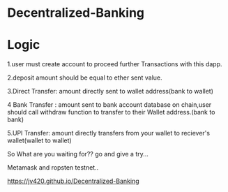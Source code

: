 # Decentralized-Banking
# Logic
1.user must create account to proceed further Transactions with this dapp.

2.deposit amount should be equal to ether sent value.

3.Direct Transfer: amount directly sent to wallet address(bank to wallet)

4 Bank Transfer : amount sent to bank account database on chain,user should call withdraw function to transfer to their Wallet address.(bank to bank)

5.UPI Transfer: amount directly transfers from your wallet to reciever's wallet(wallet to wallet)

So What are you waiting for?? go and give a try...

Metamask and ropsten testnet..

https://jv420.github.io/Decentralized-Banking
